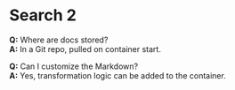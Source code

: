 # Search 2

**Q:** Where are docs stored?  
**A:** In a Git repo, pulled on container start.

**Q:** Can I customize the Markdown?  
**A:** Yes, transformation logic can be added to the container.
